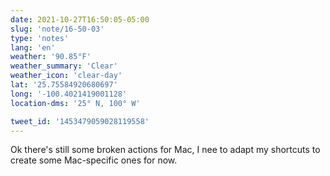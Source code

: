 ```yaml
---
date: 2021-10-27T16:50:05-05:00
slug: 'note/16-50-03'
type: 'notes'
lang: 'en'
weather: '90.85°F'
weather_summary: 'Clear'
weather_icon: 'clear-day'
lat: '25.75584920680697'
long: '-100.4021419001128'
location-dms: '25° N, 100° W'

tweet_id: '1453479059028119558'
---
```

Ok there's still some broken actions for Mac, I nee to adapt my shortcuts to create some Mac-specific ones for now.
